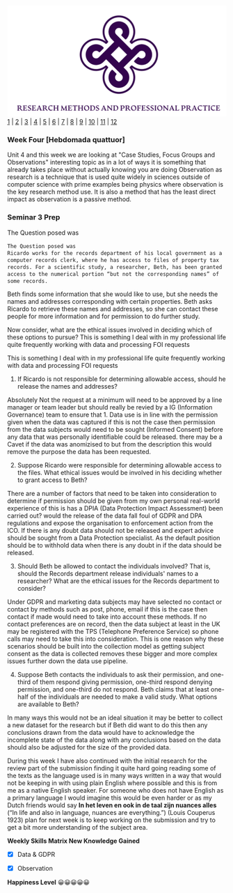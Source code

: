![Logo](Images/Logo.png)
[1](/MyPortfolio/RMPP/Unit01.html) | [2](/MyPortfolio/RMPP/Unit02.html) | [3](/MyPortfolio/RMPP/Unit03.html) | [4](/MyPortfolio/RMPP/Unit04.html) | [5](/MyPortfolio/RMPP/Unit05.html) | [6](/MyPortfolio/RMPP/Unit06.html) | [7](/MyPortfolio/RMPP/Unit07.html) | [8](/MyPortfolio/RMPP/Unit08.html) | [9](/MyPortfolio/RMPP/Unit09.html) | [10](/MyPortfolio/RMPP/Unit10.html) | [11](/MyPortfolio/RMPP/Unit11.html) | [12](/MyPortfolio/RMPP/Unit12.html)

### Week Four [Hebdomada quattuor]

Unit 4 and this week we are looking at "Case Studies, Focus Groups and Observations" interesting topic as in a lot of ways it is something that already takes place without actually knowing you are doing Observation as research is a technique that is used quite widely in sciences outside of computer science with prime examples being physics where observation is the key research method use. It is also a method that has the least direct impact as observation is a passive method.

### Seminar 3 Prep

The Question posed was 

```
The Question posed was
Ricardo works for the records department of his local government as a computer records clerk, where he has access to files of property tax records. For a scientific study, a researcher, Beth, has been granted access to the numerical portion “but not the corresponding names” of some records.
```

Beth finds some information that she would like to use, but she needs the names and addresses corresponding with certain properties. Beth asks Ricardo to retrieve these names and addresses, so she can contact these people for more information and for permission to do further study.

Now consider, what are the ethical issues involved in deciding which of these options to pursue?
This is something I deal with in my professional life quite frequently working with data and processing FOI requests



This is something I deal with in my professional life quite frequently working with data and processing FOI requests 

1. If Ricardo is not responsible for determining allowable access, should he release the names and addresses?

Absolutely Not the request at a minimum will need to be approved by a line manager or team leader but should really be revied by a IG (Information Governance) team to ensure that 1. Data use is in line with the permission given when the data was captured if this is not the case then permission from the data subjects would need to be sought (Informed Consent) before any data that was personally identifiable could be released. there may be a Cavet if the data was anomizised to but from the description this would remove the purpose the data has been requested.

2. Suppose Ricardo were responsible for determining allowable access to the files. What ethical issues would be involved in his deciding whether to grant access to Beth?

There are a number of factors that need to be taken into consideration to determine if permission should be given from my own personal real-world experience of this is has a DPIA (Data Protection Impact Assessment) been carried out? would the release of the data fall foul of GDPR and DPA regulations and expose the organisation to enforcement action from the ICO. If there is any doubt data should not be released and expert advice should be sought from a Data Protection specialist. As the default position should be to withhold data when there is any doubt in if the data should be released.

3. Should Beth be allowed to contact the individuals involved? That is, should the Records department release individuals' names to a researcher? What are the ethical issues for the Records department to consider?

Under GDPR and marketing data subjects may have selected no contact or contact by methods such as post, phone, email if this is the case then contact if made would need to take into account these methods. If no contact preferences are on record, then the data subject at least in the UK may be registered with the TPS (Telephone Preference Service) so phone calls may need to take this into consideration. This is one reason why these scenarios should be built into the collection model as getting subject consent as the data is collected removes these bigger and more complex issues further down the data use pipeline.

4. Suppose Beth contacts the individuals to ask their permission, and one-third of them respond giving permission, one-third respond denying permission, and one-third do not respond. Beth claims that at least one-half of the individuals are needed to make a valid study. What options are available to Beth?

In many ways this would not be an ideal situation it may be better to collect a new dataset for the research but if Beth did want to do this then any conclusions drawn from the data would have to acknowledge the incomplete state of the data along with any conclusions based on the data should also be adjusted for the size of the provided data.

During this week I have also continued with the initial research for the review part of the submission finding it quite hard going reading some of the texts as the language used is in many ways written in a way that would not be keeping in with using plain English where possible and this is from me as a native English speaker. For someone who does not have English as a primary language I would imagine this would be even harder or as my Dutch friends would say **In het leven en ook in de taal zijn nuances alles** (“In life and also in language, nuances are everything.”) (Louis Couperus 1923) plan for next week is to keep working on the submission and try to get a bit more understanding of the subject area.

**Weekly Skills Matrix New Knowledge Gained**

- [x] Data & GDPR
- [x] Observation 


**Happiness Level**
😀😀😀😀😀
